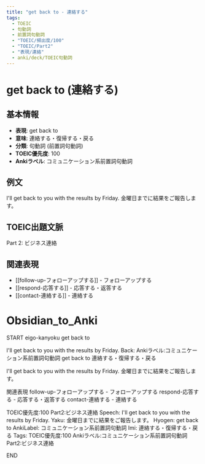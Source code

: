 ```yaml
---
title: "get back to - 連絡する"
tags:
  - TOEIC
  - 句動詞
  - 前置詞句動詞
  - "TOEIC/頻出度/100"
  - "TOEIC/Part2"
  - "表現/連絡"
  - anki/deck/TOEIC句動詞
---
```


# get back to (連絡する)

## 基本情報
- **表現**: get back to
- **意味**: 連絡する・復帰する・戻る
- **分類**: 句動詞 (前置詞句動詞)
- **TOEIC優先度**: 100
- **Ankiラベル**: コミュニケーション系前置詞句動詞

## 例文
I'll get back to you with the results by Friday.
金曜日までに結果をご報告します。

## TOEIC出題文脈
Part 2: ビジネス連絡

## 関連表現
- [[follow-up-フォローアップする]] - フォローアップする
- [[respond-応答する]] - 応答する・返答する
- [[contact-連絡する]] - 連絡する

# Obsidian_to_Anki
START
eigo-kanyoku
get back to

I'll get back to you with the results by Friday.
Back: 
Ankiラベル:コミュニケーション系前置詞句動詞
get back to
連絡する・復帰する・戻る

I'll get back to you with the results by Friday.
金曜日までに結果をご報告します。

関連表現
follow-up-フォローアップする - フォローアップする
respond-応答する - 応答する・返答する
contact-連絡する - 連絡する

TOEIC優先度:100
Part2:ビジネス連絡
Speech: I'll get back to you with the results by Friday.
Yaku: 金曜日までに結果をご報告します。
Hyogen: get back to
AnkiLabel: コミュニケーション系前置詞句動詞
Imi: 連絡する・復帰する・戻る
Tags: TOEIC優先度:100 Ankiラベル:コミュニケーション系前置詞句動詞 Part2:ビジネス連絡
<!--ID: 1751043183010-->
END
